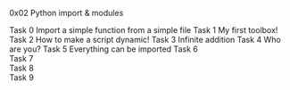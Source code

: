 0x02 Python import & modules

Task 0 Import a simple function from a simple file 
Task 1 My first toolbox! 
Task 2 How to make a script dynamic!
Task 3 Infinite addition 
Task 4 Who are you?
Task 5 Everything can be imported 
Task 6  
Task 7  
Task 8  
Task 9  
